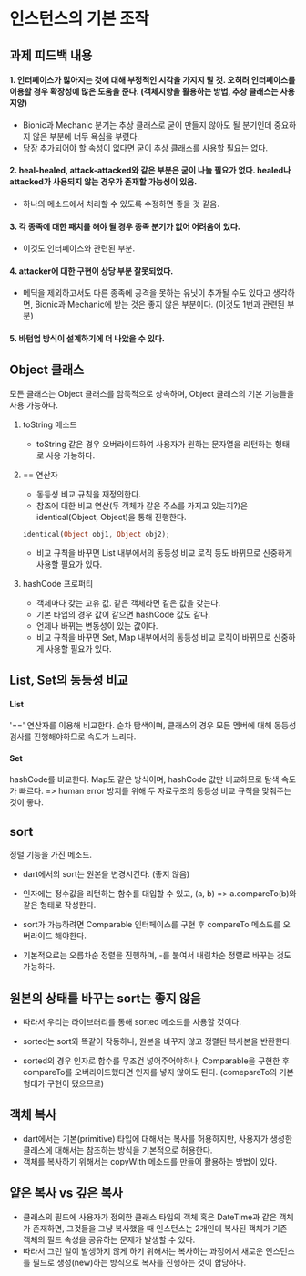 # 인스턴스의 기본 조작

## 과제 피드백 내용
#### 1. 인터페이스가 많아지는 것에 대해 부정적인 시각을 가지지 말 것. 오히려 인터페이스를 이용할 경우 확장성에 많은 도움을 준다. (객체지향을 활용하는 방법, 추상 클래스는 사용 지양)
- Bionic과 Mechanic 분기는 추상 클래스로 굳이 만들지 않아도 될 분기인데 중요하지 않은 부분에 너무 욕심을 부렸다.
- 당장 추가되어야 할 속성이 없다면 굳이 추상 클래스를 사용할 필요는 없다.

#### 2. heal-healed, attack-attacked와 같은 부분은 굳이 나눌 필요가 없다. healed나 attacked가 사용되지 않는 경우가 존재할 가능성이 있음.

- 하나의 메소드에서 처리할 수 있도록 수정하면 좋을 것 같음.
#### 3. 각 종족에 대한 패치를 해야 될 경우 종족 분기가 없어 어려움이 있다.
- 이것도 인터페이스와 관련된 부분.

#### 4. attacker에 대한 구현이 상당 부분 잘못되었다. 
- 메딕을 제외하고서도 다른 종족에 공격을 못하는 유닛이 추가될 수도 있다고 생각하면, Bionic과 Mechanic에 받는 것은 좋지 않은 부분이다. (이것도 1번과 관련된 부분)

#### 5. 바텀업 방식이 설계하기에 더 나았을 수 있다.

## Object 클래스
모든 클래스는 Object 클래스를 암묵적으로 상속하며, Object 클래스의 기본 기능들을 사용 가능하다.   

1. toString 메소드
    - toString 같은 경우 오버라이드하여 사용자가 원하는 문자열을 리턴하는 형태로 사용 가능하다.

2. == 연산자
    - 동등성 비교 규칙을 재정의한다.
    - 참조에 대한 비교 연산(두 객체가 같은 주소를 가지고 있는지?)은 identical(Object, Object)을 통해 진행한다.
    ```dart
    identical(Object obj1, Object obj2);
    ```
    - 비교 규칙을 바꾸면 List 내부에서의 동등성 비교 로직 등도 바뀌므로 신중하게 사용할 필요가 있다.

3. hashCode 프로퍼티
    - 객체마다 갖는 고유 값. 같은 객체라면 같은 값을 갖는다.
    - 기본 타입의 경우 값이 같으면 hashCode 값도 같다.
    - 언제나 바뀌는 변동성이 있는 값이다.
    - 비교 규칙을 바꾸면 Set, Map 내부에서의 동등성 비교 로직이 바뀌므로 신중하게 사용할 필요가 있다.

## List, Set의 동등성 비교
#### List
'==' 연산자를 이용해 비교한다. 순차 탐색이며, 클래스의 경우 모든 멤버에 대해 동등성 검사를 진행해야하므로 속도가 느리다.
#### Set
hashCode를 비교한다. Map도 같은 방식이며, hashCode 값만 비교하므로 탐색 속도가 빠르다.
=> human error 방지를 위해 두 자료구조의 동등성 비교 규칙을 맞춰주는 것이 좋다.

## sort
정렬 기능을 가진 메소드.
- dart에서의 sort는 원본을 변경시킨다. (좋지 않음)

- 인자에는 정수값을 리턴하는 함수를 대입할 수 있고, (a, b) => a.compareTo(b)와 같은 형태로 작성한다. 

- sort가 가능하려면 Comparable 인터페이스를 구현 후 compareTo 메소드를 오버라이드 해야한다.

- 기본적으로는 오름차순 정렬을 진행하며, -를 붙여서 내림차순 정렬로 바꾸는 것도 가능하다.

## 원본의 상태를 바꾸는 sort는 좋지 않음
- 따라서 우리는 라이브러리를 통해 sorted 메소드를 사용할 것이다.

- sorted는 sort와 똑같이 작동하나, 원본을 바꾸지 않고 정렬된 복사본을 반환한다.

- sorted의 경우 인자로 함수를 무조건 넣어주어야하나, Comparable을 구현한 후 compareTo를 오버라이드했다면 인자를 넣지 않아도 된다. (comepareTo의 기본 형태가 구현이 됐으므로)

## 객체 복사
- dart에서는 기본(primitive) 타입에 대해서는 복사를 허용하지만, 사용자가 생성한 클래스에 대해서는 참조하는 방식을 기본적으로 허용한다.
- 객체를 복사하기 위해서는 copyWith 메소드를 만들어 활용하는 방법이 있다.

## 얕은 복사 vs 깊은 복사
- 클래스의 필드에 사용자가 정의한 클래스 타입의 객체 혹은 DateTime과 같은 객체가 존재하면, 그것들을 그냥 복사했을 때 인스턴스는 2개인데 복사된 객체가 기존 객체의 필드 속성을 공유하는 문제가 발생할 수 있다.
- 따라서 그런 일이 발생하지 않게 하기 위해서는 복사하는 과정에서 새로운 인스턴스를 필드로 생성(new)하는 방식으로 복사를 진행하는 것이 합당하다.